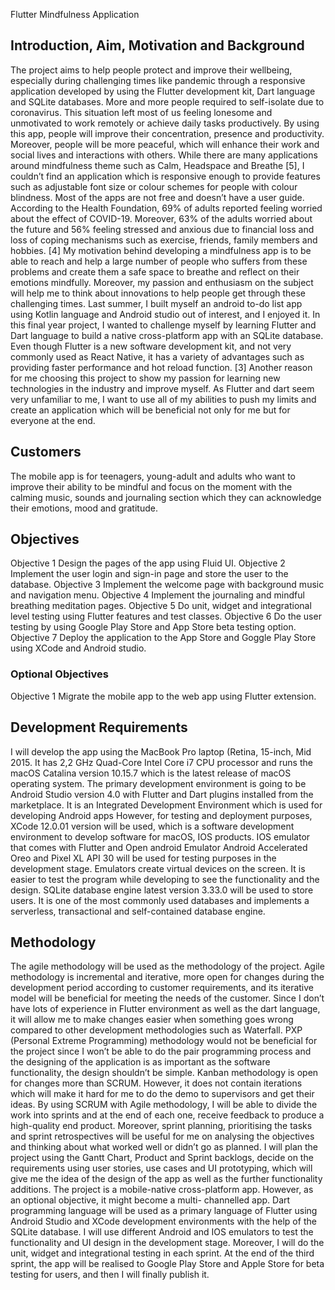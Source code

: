 
Flutter Mindfulness Application
## Introduction, Aim, Motivation and Background
The project aims to help people protect and improve their wellbeing, especially during
challenging times like pandemic through a responsive application developed by using the
Flutter development kit, Dart language and SQLite databases. More and more people required
to self-isolate due to coronavirus. This situation left most of us feeling lonesome and
unmotivated to work remotely or achieve daily tasks productively. By using this app, people
will improve their concentration, presence and productivity. Moreover, people will be more
peaceful, which will enhance their work and social lives and interactions with others.
While there are many applications around mindfulness theme such as Calm, Headspace and
Breathe [5], I couldn’t find an application which is responsive enough to provide features such
as adjustable font size or colour schemes for people with colour blindness. Most of the apps
are not free and doesn’t have a user guide.
According to the Health Foundation, 69% of adults reported feeling worried about the effect
of COVID-19. Moreover, 63% of the adults worried about the future and 56% feeling stressed
and anxious due to financial loss and loss of coping mechanisms such as exercise, friends, family
members and hobbies. [4] My motivation behind developing a mindfulness app is to be able
to reach and help a large number of people who suffers from these problems and create them
a safe space to breathe and reflect on their emotions mindfully. Moreover, my passion and
enthusiasm on the subject will help me to think about innovations to help people get through
these challenging times.
Last summer, I built myself an android to-do list app using Kotlin language and Android studio
out of interest, and I enjoyed it. In this final year project, I wanted to challenge myself by
learning Flutter and Dart language to build a native cross-platform app with an SQLite
database. Even though Flutter is a new software development kit, and not very commonly used
as React Native, it has a variety of advantages such as providing faster performance and hot
reload function. [3] Another reason for me choosing this project to show my passion for learning new technologies in the industry and improve myself. As Flutter and dart seem very
unfamiliar to me, I want to use all of my abilities to push my limits and create an application which will be beneficial not only for me but for everyone at the end.
## Customers
The mobile app is for teenagers, young-adult and adults who want to improve their ability to be mindful and focus on the moment with the calming music, sounds and journaling section which they can acknowledge their emotions, mood and gratitude.
## Objectives
Objective 1 Design the pages of the app using Fluid UI.
Objective 2 Implement the user login and sign-in page and store the user to the database.
Objective 3 Implement the welcome page with background music and navigation menu.
Objective 4 Implement the journaling and mindful breathing meditation pages. Objective 5
Do unit, widget and integrational level testing using Flutter features and test classes.
Objective 6 Do the user testing by using Google Play Store and App Store beta testing option.
Objective 7 Deploy the application to the App Store and Goggle Play Store using XCode and Android studio.
### Optional Objectives
Objective 1 Migrate the mobile app to the web app using Flutter extension.
## Development Requirements
I will develop the app using the MacBook Pro laptop (Retina, 15-inch, Mid 2015. It has 2,2 GHz
Quad-Core Intel Core i7 CPU processor and runs the macOS Catalina version 10.15.7 which is
the latest release of macOS operating system.
The primary development environment is going to be Android Studio version 4.0 with Flutter
and Dart plugins installed from the marketplace. It is an Integrated Development Environment
which is used for developing Android apps 
However, for testing and deployment purposes, XCode 12.0.01 version will be used, which is a
software development environment to develop software for macOS, IOS products. IOS emulator that comes with Flutter and Open android Emulator Android Accelerated Oreo
and Pixel XL API 30 will be used for testing purposes in the development stage. Emulators
create virtual devices on the screen. It is easier to test the program while developing to see the
functionality and the design.
SQLite database engine latest version 3.33.0 will be used to store users. It is one of the most
commonly used databases and implements a serverless, transactional and self-contained
database engine.

## Methodology
The agile methodology will be used as the methodology of the project. Agile methodology is
incremental and iterative, more open for changes during the development period according to
customer requirements, and its iterative model will be beneficial for meeting the needs of the
customer. Since I don’t have lots of experience in Flutter environment as well as the dart
language, it will allow me to make changes easier when something goes wrong compared to
other development methodologies such as Waterfall.
PXP (Personal Extreme Programming) methodology would not be beneficial for the project
since I won’t be able to do the pair programming process and the designing of the application
is as important as the software functionality, the design shouldn’t be simple.
Kanban methodology is open for changes more than SCRUM. However, it does not contain
iterations which will make it hard for me to do the demo to supervisors and get their ideas. By
using SCRUM with Agile methodology, I will be able to divide the work into sprints and at the
end of each one, receive feedback to produce a high-quality end product. Moreover, sprint
planning, prioritising the tasks and sprint retrospectives will be useful for me on analysing the
objectives and thinking about what worked well or didn’t go as planned.
I will plan the project using the Gantt Chart, Product and Sprint backlogs, decide on the
requirements using user stories, use cases and UI prototyping, which will give me the idea of
the design of the app as well as the further functionality additions. The project is a mobile-native cross-platform app. However, as an optional objective, it might become a multi-
channelled app. Dart programming language will be used as a primary language of Flutter using
Android Studio and XCode development environments with the help of the SQLite database. I
will use different Android and IOS emulators to test the functionality and UI design in the
development stage. Moreover, I will do the unit, widget and integrational testing in each sprint.
At the end of the third sprint, the app will be realised to Google Play Store and Apple Store for
beta testing for users, and then I will finally publish it.